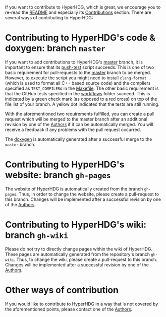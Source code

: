 If you want to contribute to HyperHDG, which is great, we encourage you to re-read the [README](
https://github.com/AndreasRupp/HyperHDG/blob/master/README.md) and especially its [Contributions](
https://github.com/AndreasRupp/HyperHDG/tree/master#contributions) section. There are several ways
of contributing to HyperHDG:


# Contributing to HyperHDG's code & doxygen: branch `master`

If you want to add contributions to HyperHDG's [master](
https://github.com/AndreasRupp/HyperHDG/tree/master) branch, it is important to ensure that its
[push-test](https://github.com/AndreasRupp/HyperHDG/blob/master/shell_scripts/push_test.sh) script
succeeds. This is one of two basic requirement for pull-requests to the [master](
https://github.com/AndreasRupp/HyperHDG/tree/master) branch to be merged. However, to execute the
script you might need to install `clang-format` (which is used to format all C++ based source code)
and the compilers  specified as `TEST_COMPILER`s in the [Makefile](
https://github.com/AndreasRupp/HyperHDG/blob/master/Makefile). The other basic requirement is that
the GitHub tests specified in the [workflows](
https://github.com/AndreasRupp/HyperHDG/tree/master/.github/workflows) folder succeed. This is
indicated by a green check mark (as opposed to a red cross) on top of the file list of your branch.
A yellow dot indicated that the tests are still running.

With the aforementioned two requirements fulfilled, you can create a pull request which will be
merged to the master branch after an additional revision by one of the [Authors](wiki/Authors) if it
can be automatically merged. You will receive a feedback if any problems with the pull request
occurred.

The [doxygen](https://hyperhdg.github.io/auto_pages/doxygen) is automatically generated after
a successful merge to the `master` branch.


# Contributing to HyperHDG's website: branch `gh-pages`

The website of HyperHDG is automatically created from the branch `gh-pages`. Thus, in order to
change the website, please create a pull-request to this branch. Changes will be implemented after
a successful revision by one of the [Authors](wiki/Authors).


# Contributing to HyperHDG's wiki: branch `gh-wiki`

Please do not try to directly change pages within the wiki of HyperHDG. These pages are 
automatically generated from the repository's branch `gh-wiki`. Thus, to change the wiki, please
create a pull-request to this branch. Changes will be implemented after a successful revision by one
of the [Authors](wiki/Authors).


# Other ways of contribution

If you would like to contribute to HyperHDG in a way that is not covered by the aforementioned
points, please contact one of the [Authors](wiki/Authors).
